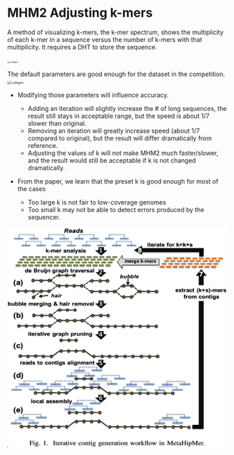 # MHM2 Adjusting k-mers
A method of visualizing k-mers, the k-mer spectrum, shows the multiplicity of each k-mer in a sequence versus the number of k-mers with that multiplicity. It requires a DHT to store the sequence.

<img src="https://upload.wikimedia.org/wikipedia/commons/thumb/8/8a/K-mer_diagram.svg/440px-K-mer_diagram.svg.png" alt="codegen" style="zoom:33%;" />

The default parameters are good enough for the dataset in the competition.
<img src="https://upload.wikimedia.org/wikipedia/commons/5/53/K-mer-example.png" alt="codegen" style="zoom:50%;" />

- Modifying those parameters will influence accuracy.
    - Adding an iteration will slightly increase the # of long sequences, the result still stays in acceptable range, but the speed is about 1/7 slower than original.
    - Removing an iteration will greatly increase speed (about 1/7 compared to original), but the result will differ dramatically from reference.
    - Adjusting the values of k will not make MHM2 much faster/slower, and the result would still be acceptable if k is not changed dramatically.

- From the paper, we learn that the preset k is good enough for most of the cases
    - Too large k is not fair to low-coverage genomes
    - Too small k may not be able to detect errors produced by the sequencer.

![](./pipeline.png)
